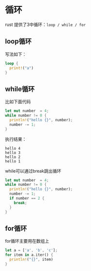 # 循环

rust 提供了3中循环：`loop / while / for`

## loop循环

写法如下：

```rust
loop {
  print!("a")
}
```

## while循环

比如下面代码

```rust
let mut number  = 4;
while number != 0 {
  println!("hello {}", number);
  number -= 1;
}
```

执行结果：

```text
hello 4
hello 3
hello 2
hello 1
```

while可以通过break跳出循环

```rust
let mut number  = 4;
while number != 0 {
  println!("hello {}", number);
  number -= 1;
  if number == 2 {
    break;
  }
}
```

## for循环

for循环主要用在数组上

```rust
let a = ['a', 'b', 'c'];
for item in a.iter() {
  println!("{}", item)
}
```

